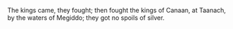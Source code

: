 The kings came, they fought; then fought the kings of Canaan, at Taanach, by the waters of Megiddo; they got no spoils of silver.
